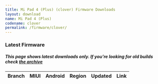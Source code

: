 ```yaml
---
title: Mi Pad 4 (Plus) (clover) Firmware Downloads
layout: download
name: Mi Pad 4 (Plus)
codename: clover
permalink: /firmware/clover/
---
```



### Latest Firmware
##### This page shows latest downloads only. If you're looking for old builds check [the archive](/archive/firmware/clover/)


<div class="table-responsive-md" id="table-wrapper">
<table id="firmware" class="compact table table-striped table-hover table-sm">
    <thead class="thead-dark">
        <tr>
            <th>Branch</th>
            <th>MIUI</th>
            <th>Android</th>
            <th>Region</th>
            <th>Updated</th>
            <th>Link</th>
        </tr>
    </thead>
    <script>loadFirmwareDownloads('clover', 'latest')</script>
</table>
</div>
